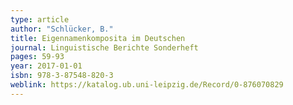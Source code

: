 ```yaml
---
type: article
author: "Schlücker, B."
title: Eigennamenkomposita im Deutschen
journal: Linguistische Berichte Sonderheft
pages: 59-93
year: 2017-01-01
isbn: 978-3-87548-820-3
weblink: https://katalog.ub.uni-leipzig.de/Record/0-876070829
---
```

